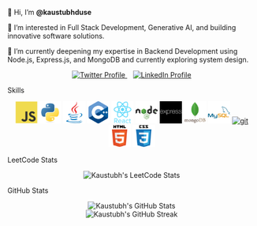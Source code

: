 👋 Hi, I’m <strong>@kaustubhduse</strong>

👀 I’m interested in Full Stack Development, Generative AI, and building innovative software solutions.

🌱 I’m currently deepening my expertise in Backend Development using Node.js, Express.js, and MongoDB and currently exploring system design.

<p align="center">
<a href="https://x.com/KaustubhDuse" target="_blank">
<img src="https://img.shields.io/badge/Twitter-Profile-informational?style=flat&logo=twitter&logoColor=white&color=1CA2F1" alt="Twitter Profile"/>
</a>
&nbsp;&nbsp;
<a href="https://www.linkedin.com/in/kaustubh-duse-75a531254/" target="_blank">
<img src="https://img.shields.io/badge/LinkedIn-Profile-informational?style=flat&logo=linkedin&logoColor=white&color=0D76A8" alt="LinkedIn Profile"/>
</a>
</p>

Skills
<p align="center">
<a href="https://www.javascript.com/" target="_blank" rel="noreferrer"><img src="https://raw.githubusercontent.com/devicons/devicon/master/icons/javascript/javascript-original.svg" alt="javascript" width="45" height="45"/></a>
<a href="https://www.python.org/" target="_blank" rel="noreferrer"><img src="https://raw.githubusercontent.com/devicons/devicon/master/icons/python/python-original.svg" alt="python" width="45" height="45"/></a>
<a href="https://www.java.com/en/" target="_blank" rel="noreferrer"><img src="https://raw.githubusercontent.com/devicons/devicon/master/icons/java/java-original.svg" alt="java" width="45" height="45"/></a>
<a href="https://isocpp.org/" target="_blank" rel="noreferrer"><img src="https://raw.githubusercontent.com/devicons/devicon/master/icons/cplusplus/cplusplus-original.svg" alt="c++" width="45" height="45"/></a>
<a href="https://reactjs.org/" target="_blank" rel="noreferrer"><img src="https://raw.githubusercontent.com/devicons/devicon/master/icons/react/react-original-wordmark.svg" alt="react" width="45" height="45"/></a>
<a href="https://nodejs.org/en" target="_blank" rel="noreferrer"><img src="https://raw.githubusercontent.com/devicons/devicon/master/icons/nodejs/nodejs-original-wordmark.svg" alt="nodejs" width="45" height="45"/></a>
<a href="https://expressjs.com/" target="_blank" rel="noreferrer"><img src="https://raw.githubusercontent.com/devicons/devicon/master/icons/express/express-original-wordmark.svg" alt="express" width="45" height="45" style="filter: invert(1)"/></a>
<a href="https://www.mongodb.com/" target="_blank" rel="noreferrer"><img src="https://raw.githubusercontent.com/devicons/devicon/master/icons/mongodb/mongodb-original-wordmark.svg" alt="mongodb" width="45" height="45"/></a>
<a href="https://www.mysql.com/" target="_blank" rel="noreferrer"><img src="https://raw.githubusercontent.com/devicons/devicon/master/icons/mysql/mysql-original-wordmark.svg" alt="mysql" width="45" height="45"/></a>
<a href="https://git-scm.com/" target="_blank" rel="noreferrer"><img src="https://www.vectorlogo.zone/logos/git-scm/git-scm-icon.svg" alt="git" width="45" height="45"/></a>
<a href="https://www.w3.org/html/" target="_blank" rel="noreferrer"><img src="https://raw.githubusercontent.com/devicons/devicon/master/icons/html5/html5-original-wordmark.svg" alt="html5" width="45" height="45"/></a>
<a href="https://www.w3schools.com/css/" target="_blank" rel="noreferrer"><img src="https://raw.githubusercontent.com/devicons/devicon/master/icons/css3/css3-original-wordmark.svg" alt="css3" width="45" height="45"/></a>
</p>

LeetCode Stats
<p align="center">
<img src="https://leetcard.jacoblin.cool/kaustubhduse" alt="Kaustubh's LeetCode Stats"/>
</p>

GitHub Stats
<p align="center">
<img src="https://github-readme-stats.vercel.app/api?username=kaustubhduse&show_icons=true&theme=dracula" alt="Kaustubh's GitHub Stats"/>
<br/>
<img src="http://github-readme-streak-stats.herokuapp.com?user=kaustubhduse&theme=dracula&background=282A36" alt="Kaustubh's GitHub Streak"/>
</p>

